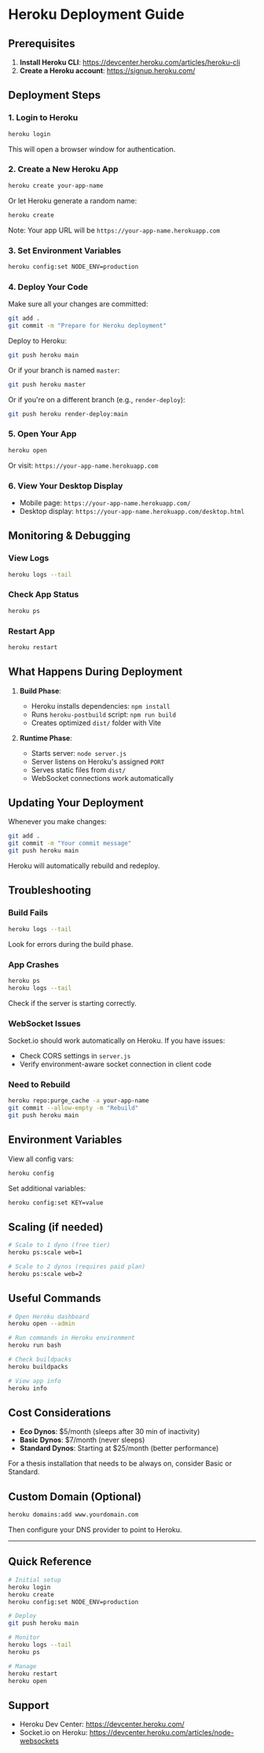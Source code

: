 # Heroku Deployment Guide

## Prerequisites

1. **Install Heroku CLI**: https://devcenter.heroku.com/articles/heroku-cli
2. **Create a Heroku account**: https://signup.heroku.com/

## Deployment Steps

### 1. Login to Heroku

```bash
heroku login
```

This will open a browser window for authentication.

### 2. Create a New Heroku App

```bash
heroku create your-app-name
```

Or let Heroku generate a random name:
```bash
heroku create
```

Note: Your app URL will be `https://your-app-name.herokuapp.com`

### 3. Set Environment Variables

```bash
heroku config:set NODE_ENV=production
```

### 4. Deploy Your Code

Make sure all your changes are committed:
```bash
git add .
git commit -m "Prepare for Heroku deployment"
```

Deploy to Heroku:
```bash
git push heroku main
```

Or if your branch is named `master`:
```bash
git push heroku master
```

Or if you're on a different branch (e.g., `render-deploy`):
```bash
git push heroku render-deploy:main
```

### 5. Open Your App

```bash
heroku open
```

Or visit: `https://your-app-name.herokuapp.com`

### 6. View Your Desktop Display

- Mobile page: `https://your-app-name.herokuapp.com/`
- Desktop display: `https://your-app-name.herokuapp.com/desktop.html`

## Monitoring & Debugging

### View Logs
```bash
heroku logs --tail
```

### Check App Status
```bash
heroku ps
```

### Restart App
```bash
heroku restart
```

## What Happens During Deployment

1. **Build Phase**:
   - Heroku installs dependencies: `npm install`
   - Runs `heroku-postbuild` script: `npm run build`
   - Creates optimized `dist/` folder with Vite

2. **Runtime Phase**:
   - Starts server: `node server.js`
   - Server listens on Heroku's assigned `PORT`
   - Serves static files from `dist/`
   - WebSocket connections work automatically

## Updating Your Deployment

Whenever you make changes:

```bash
git add .
git commit -m "Your commit message"
git push heroku main
```

Heroku will automatically rebuild and redeploy.

## Troubleshooting

### Build Fails
```bash
heroku logs --tail
```
Look for errors during the build phase.

### App Crashes
```bash
heroku ps
heroku logs --tail
```
Check if the server is starting correctly.

### WebSocket Issues
Socket.io should work automatically on Heroku. If you have issues:
- Check CORS settings in `server.js`
- Verify environment-aware socket connection in client code

### Need to Rebuild
```bash
heroku repo:purge_cache -a your-app-name
git commit --allow-empty -m "Rebuild"
git push heroku main
```

## Environment Variables

View all config vars:
```bash
heroku config
```

Set additional variables:
```bash
heroku config:set KEY=value
```

## Scaling (if needed)

```bash
# Scale to 1 dyno (free tier)
heroku ps:scale web=1

# Scale to 2 dynos (requires paid plan)
heroku ps:scale web=2
```

## Useful Commands

```bash
# Open Heroku dashboard
heroku open --admin

# Run commands in Heroku environment
heroku run bash

# Check buildpacks
heroku buildpacks

# View app info
heroku info
```

## Cost Considerations

- **Eco Dynos**: $5/month (sleeps after 30 min of inactivity)
- **Basic Dynos**: $7/month (never sleeps)
- **Standard Dynos**: Starting at $25/month (better performance)

For a thesis installation that needs to be always on, consider Basic or Standard.

## Custom Domain (Optional)

```bash
heroku domains:add www.yourdomain.com
```

Then configure your DNS provider to point to Heroku.

---

## Quick Reference

```bash
# Initial setup
heroku login
heroku create
heroku config:set NODE_ENV=production

# Deploy
git push heroku main

# Monitor
heroku logs --tail
heroku ps

# Manage
heroku restart
heroku open
```

## Support

- Heroku Dev Center: https://devcenter.heroku.com/
- Socket.io on Heroku: https://devcenter.heroku.com/articles/node-websockets

